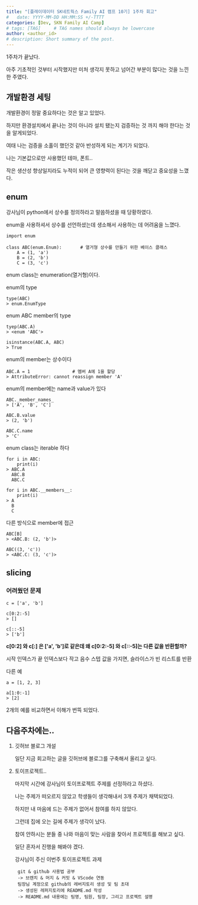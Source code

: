 ```yaml
---
title: "[플레이데이터 SK네트웍스 Family AI 캠프 10기] 1주차 회고"
#   date: YYYY-MM-DD HH:MM:SS +/-TTTT
categories: [Dev, SKN Family AI Camp]
# tags: [TAG]     # TAG names should always be lowercase
author: <author_id>
# description: Short summary of the post.
---
```

 
 
1주차가 끝났다.

아주 기초적인 것부터 시작했지만 미처 생각지 못하고 넘어간 부분이 많다는 것을 느낀 한 주였다.


## 개발환경 세팅

개발환경이 정말 중요하다는 것은 알고 있었다.

하지만 환경설치에서 끝나는 것이 아니라 설치 됐는지 검증하는 것 까지 해야 한다는 것을 알게되었다.

여태 나는 검증을 소홀이 했던것 같아 반성하게 되는 계기가 되었다.

나는 기본값으로만 사용했던 테마, 폰트..

작은 생산성 향상일지라도 누적이 되어 큰 영향력이 된다는 것을 깨닫고 중요성을 느꼈다.


## enum

강사님이 python에서 상수를 정의하라고 말씀하셨을 때 당황하였다.

enum을 사용하셔서 상수를 선언하셨는데 생소해서 사용하는 데 어려움을 느꼈다.

    import enum

    class ABC(enum.Enum):       # 열거형 상수를 만들기 위한 베이스 클래스
        A = (1, 'a')
        B = (2, 'b')
        C = (3, 'c')

enum class는 enumeration(열거형)이다.

enum의 type

    type(ABC)
    > enum.EnumType

enum ABC member의 type

    tyep(ABC.A)
    > <enum 'ABC'>

    isinstance(ABC.A, ABC)
    > True

enum의 member는 상수이다

    ABC.A = 1                # 멤버 A에 1을 할당
    > AttributeError: cannot reassign member 'A'

enum의 member에는 name과 value가 있다

    ABC._member_names_
    > ['A', 'B', 'C']

    ABC.B.value
    > (2, 'b')

    ABC.C.name
    > 'C'

enum class는 iterable 하다

    for i in ABC:
        print(i)
    > ABC.A
      ABC.B
      ABC.C
    
    for i in ABC.__members__:
        print(i)
    > A
      B
      C

다른 방식으로 member에 접근

    ABC[B]
    > <ABC.B: (2, 'b')>

    ABC((3, 'c'))
    > <ABC.C: (3, 'c')>


## slicing
### 어려웠던 문제

    c = ['a', 'b']

    c[0:2:-5]
    > []

    c[::-5]
    > ['b']

__c[0:2] 와 c[:] 은 ['a', 'b']로 같은데 왜 c[0:2:-5] 와 c[::-5]는 다른 값을 반환할까?__

시작 인덱스가 끝 인덱스보다 작고 음수 스텝 값을 가지면, 슬라이스가 빈 리스트를 반환

다른 예

    a = [1, 2, 3]

    a[1:0:-1]
    > [2]

2개의 예를 비교하면서 이해가 번뜩 되었다.

## 다음주차에는..
1. 깃허브 블로그 개설

    일단 지금 회고하는 글을 깃허브에 블로그를 구축해서 올리고 싶다.

2. 토이프로젝트..
    
    마지막 시간에 강사님이 토이프로젝트 주제를 선정하라고 하셨다.
    
    나는 주제가 떠오르지 않았고 학생들이 생각해내서 3개 주제가 채택되었다.
    
    하지만 내 마음에 드는 주제가 없어서 참여를 하지 않았다.

    그런데 집에 오는 길에 주제가 생각이 났다.
    
    참여 안하시는 분들 중 나와 마음이 맞는 사람을 찾아서 프로젝트를 해보고 싶다.

    일단 혼자서 진행을 해봐야 겠다.

    강사님이 주신 이번주 토이프로젝트 과제

        git & github 사용법 공부
        -> 브렌치 & 머지 & 커밋 & VScode 연동 
        팀장님 계정으로 github의 레버지토리 생성 및 팀 초대
        -> 생성된 레퍼지토리에 README.md 작성 
        -> README.md 내용에는 팀명, 팀원, 팀장, 그리고 프로젝트 설명
